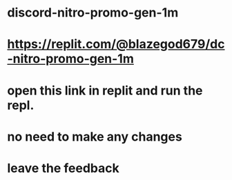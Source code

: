 # discord-nitro-promo-gen-1m
# https://replit.com/@blazegod679/dc-nitro-promo-gen-1m
# open this link in replit and run the repl.
# no need to make any changes
# leave the feedback
